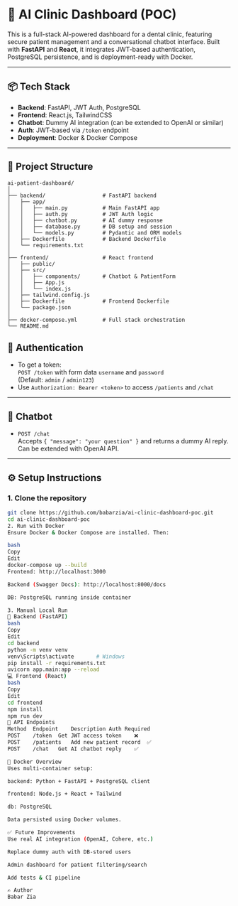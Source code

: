 # 🦷 AI Clinic Dashboard (POC)

This is a full-stack AI-powered dashboard for a dental clinic, featuring secure patient management and a conversational chatbot interface. Built with **FastAPI** and **React**, it integrates JWT-based authentication, PostgreSQL persistence, and is deployment-ready with Docker.

---

## 📦 Tech Stack

- **Backend**: FastAPI, JWT Auth, PostgreSQL
- **Frontend**: React.js, TailwindCSS
- **Chatbot**: Dummy AI integration (can be extended to OpenAI or similar)
- **Auth**: JWT-based via `/token` endpoint
- **Deployment**: Docker & Docker Compose

---

## 📁 Project Structure

```
ai-patient-dashboard/
│
├── backend/                  # FastAPI backend
│   ├── app/
│   │   ├── main.py           # Main FastAPI app
│   │   ├── auth.py           # JWT Auth logic
│   │   ├── chatbot.py        # AI dummy response
│   │   ├── database.py       # DB setup and session
│   │   └── models.py         # Pydantic and ORM models
│   ├── Dockerfile            # Backend Dockerfile
│   └── requirements.txt
│
├── frontend/                 # React frontend
│   ├── public/
│   ├── src/
│   │   ├── components/       # Chatbot & PatientForm
│   │   ├── App.js
│   │   └── index.js
│   ├── tailwind.config.js
│   ├── Dockerfile            # Frontend Dockerfile
│   └── package.json
│
├── docker-compose.yml        # Full stack orchestration
└── README.md
```

## 🔐 Authentication

- To get a token:  
  `POST /token` with form data `username` and `password`  
  (Default: `admin` / `admin123`)
- Use `Authorization: Bearer <token>` to access `/patients` and `/chat`

---

## 🧠 Chatbot

- `POST /chat`  
  Accepts `{ "message": "your question" }` and returns a dummy AI reply.  
  Can be extended with OpenAI API.

---

## ⚙️ Setup Instructions

### 1. Clone the repository

```bash
git clone https://github.com/babarzia/ai-clinic-dashboard-poc.git
cd ai-clinic-dashboard-poc
2. Run with Docker
Ensure Docker & Docker Compose are installed. Then:

bash
Copy
Edit
docker-compose up --build
Frontend: http://localhost:3000

Backend (Swagger Docs): http://localhost:8000/docs

DB: PostgreSQL running inside container

3. Manual Local Run
🔧 Backend (FastAPI)
bash
Copy
Edit
cd backend
python -m venv venv
venv\Scripts\activate       # Windows
pip install -r requirements.txt
uvicorn app.main:app --reload
💻 Frontend (React)
bash
Copy
Edit
cd frontend
npm install
npm run dev
📄 API Endpoints
Method	Endpoint	Description	Auth Required
POST	/token	Get JWT access token	❌
POST	/patients	Add new patient record	✅
POST	/chat	Get AI chatbot reply	✅

🐳 Docker Overview
Uses multi-container setup:

backend: Python + FastAPI + PostgreSQL client

frontend: Node.js + React + Tailwind

db: PostgreSQL

Data persisted using Docker volumes.

✅ Future Improvements
Use real AI integration (OpenAI, Cohere, etc.)

Replace dummy auth with DB-stored users

Admin dashboard for patient filtering/search

Add tests & CI pipeline

✍️ Author
Babar Zia
